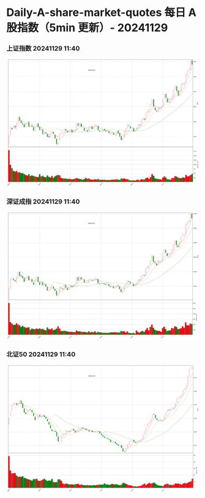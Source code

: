 
# Daily-A-share-market-quotes 每日 A 股指数（5min 更新）- 20241129

### 上证指数 20241129 11:40
![](./fig/2024/11/20241129-sh000001.png)

### 深证成指 20241129 11:40
![](./fig/2024/11/20241129-sz399001.png)

### 北证50 20241129 11:40
![](./fig/2024/11/20241129-bj899050.png)
